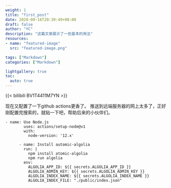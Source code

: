 ```yaml
---
weight: 1
title: "first_post"
date: 2020-09-16T20:39:49+08:00
draft: false
author: "YC"
description: "这篇文章展示了一些基本的用法"
resources:
- name: "featured-image"
  src: "featured-image.png"

tags: ["Markdown"]
categories: ["Markdown"]

lightgallery: true
toc:
  auto: true
---
```


{{< bilibili BV1T4411M7YN >}}

现在又配置了一下github actions更香了。
推送到远端服务器的网上太多了，正好刚配置完搜索的，就贴一下吧，帮助后来的小伙伴们。
```
- name: Use Node.js
        uses: actions/setup-node@v1
        with:
          node-version: '12.x'

      - name: Install automic-algolia
        run: | 
          npm install atomic-algolia
          npm run algolia
        env:
          ALGOLIA_APP_ID: ${{ secrets.ALGOLIA_APP_ID }}
          ALGOLIA_ADMIN_KEY: ${{ secrets.ALGOLIA_ADMIN_KEY }}
          ALGOLIA_INDEX_NAME: ${{ secrets.ALGOLIA_INDEX_NAME }}
          ALGOLIA_INDEX_FILE: "./public/index.json"
```